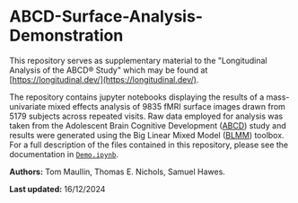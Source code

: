 # ABCD-Surface-Analysis-Demonstration

This repository serves as supplementary material to the "Longitudinal Analysis of the ABCD® Study" which may be found at [https://longitudinal.dev/](https://longitudinal.dev/).

The repository contains jupyter notebooks displaying the results of a mass-univariate mixed effects analysis of 9835 fMRI surface images drawn from 5179 subjects across repeated visits. Raw data employed for analysis was taken from the Adolescent Brain Cognitive Development ([ABCD](https://abcdstudy.org/)) study and results were generated using the Big Linear Mixed Model ([BLMM](https://github.com/TomMaullin/BLMM)) toolbox. For a full description of the files contained in this repository, please see the documentation in [`Demo.ipynb`](https://github.com/TomMaullin/ABCD-Surface-Analysis-Demonstration/blob/main/Demo.ipynb).


**Authors:** Tom Maullin, Thomas E. Nichols, Samuel Hawes.

**Last updated:** 16/12/2024
